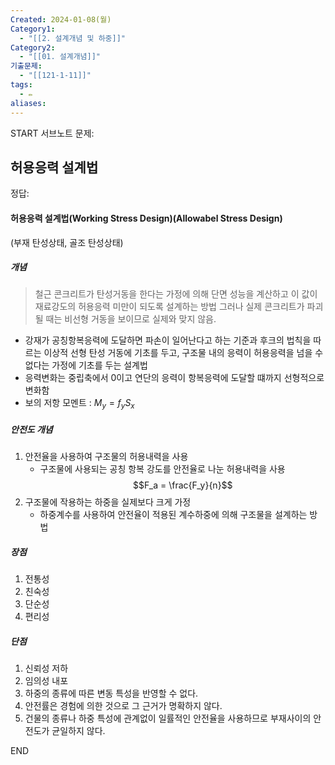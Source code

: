 ```yaml
---
Created: 2024-01-08(월)
Category1:
  - "[[2. 설계개념 및 하중]]"
Category2:
  - "[[01. 설계개념]]"
기출문제:
  - "[[121-1-11]]"
tags:
  - ✏️
aliases:
---
```

START
서브노트
문제:  
## 허용응력 설계법 

정답: 

#### 허용응력 설계법(Working Stress Design)(Allowabel Stress Design)
(부재 탄성상태, 골조 탄성상태)
##### 개념
> 철근 콘크리트가 탄성거동을 한다는 가정에 의해 단면 성능을 계산하고 이 값이 재료강도의 허용응력 미만이 되도록 설계하는 방법
> 그러나 실제 콘크리트가 파괴될 때는 비선형 거동을 보이므로 실제와 맞지 않음.
- 강재가 공칭항복응력에 도달하면 파손이 일어난다고 하는 기준과 후크의 법칙을 따르는 이상적 선형 탄성 거동에 기초를 두고, 구조물 내의 응력이 허용응력을 넘을 수 없다는 가정에 기초를 두는 설계법
- 응력변화는 중립축에서 0이고 연단의 응력이 항복응력에 도달할 떄까지 선형적으로 변화함
- 보의 저항 모멘트 : $M_y=f_y S_x$


##### 안전도 개념
1. 안전율을 사용하여 구조물의 허용내력을 사용
	- 구조물에 사용되는 공칭 항복 강도를 안전율로 나눈 허용내력을 사용 $$F_a = \frac{F_y}{n}$$
2. 구조물에 작용하는 하중을 실제보다 크게 가정
	- 하중계수를 사용하여 안전율이 적용된 계수하중에 의해 구조물을 설계하는 방법

##### 장점
1. 전통성
2. 친숙성
3. 단순성
4. 편리성

##### 단점
1. 신뢰성 저하
2. 임의성 내포
3. 하중의 종류에 따른 변동 특성을 반영할 수 없다.
4. 안전률은 경험에 의한 것으로 그 근거가 명확하지 않다.
5. 건물의 종류나 하중 특성에 관계없이 일률적인 안전율을 사용하므로 부재사이의 안전도가 균일하지 않다.
<!--ID: 1690193908355-->
END

